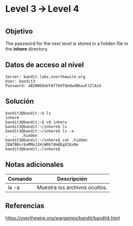 # Level 3 🡪 Level 4
## Objetivo
The password for the next level is stored in a hidden file in the **inhere** directory.
## Datos de acceso al nivel
```
Server: bandit.labs.overthewire.org
User: bandit3
Password: aBZ0W5EmUfAf7kHTQeOwd8bauFJ2lAiG
```
## Solución
```
bandit3@bandit:~$ ls
inhere
bandit3@bandit:~$ cd inhere
bandit3@bandit:~/inhere$ ls
bandit3@bandit:~/inhere$ ls -a
.  ..  .hidden
bandit3@bandit:~/inhere$ cat .hidden
2EW7BBsr6aMMoJ2HjW067dm8EgX26xNe
bandit3@bandit:~/inhere$
```
## Notas adicionales
| Comando | Descripción |
|------------------|----------------|
| la -a | Muestra los archivos ocultos. |
## Referencias
https://overthewire.org/wargames/bandit/bandit4.html